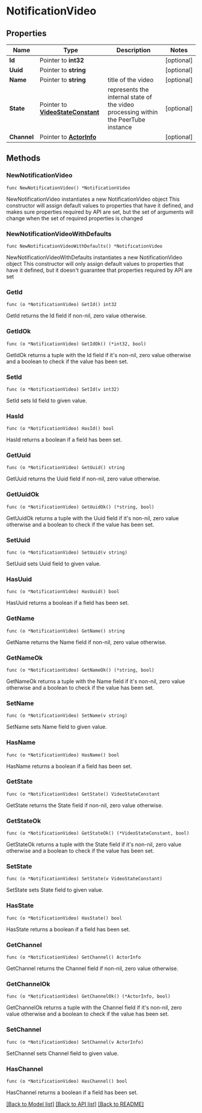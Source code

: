 # NotificationVideo

## Properties

Name | Type | Description | Notes
------------ | ------------- | ------------- | -------------
**Id** | Pointer to **int32** |  | [optional] 
**Uuid** | Pointer to **string** |  | [optional] 
**Name** | Pointer to **string** | title of the video | [optional] 
**State** | Pointer to [**VideoStateConstant**](VideoStateConstant.md) | represents the internal state of the video processing within the PeerTube instance | [optional] 
**Channel** | Pointer to [**ActorInfo**](ActorInfo.md) |  | [optional] 

## Methods

### NewNotificationVideo

`func NewNotificationVideo() *NotificationVideo`

NewNotificationVideo instantiates a new NotificationVideo object
This constructor will assign default values to properties that have it defined,
and makes sure properties required by API are set, but the set of arguments
will change when the set of required properties is changed

### NewNotificationVideoWithDefaults

`func NewNotificationVideoWithDefaults() *NotificationVideo`

NewNotificationVideoWithDefaults instantiates a new NotificationVideo object
This constructor will only assign default values to properties that have it defined,
but it doesn't guarantee that properties required by API are set

### GetId

`func (o *NotificationVideo) GetId() int32`

GetId returns the Id field if non-nil, zero value otherwise.

### GetIdOk

`func (o *NotificationVideo) GetIdOk() (*int32, bool)`

GetIdOk returns a tuple with the Id field if it's non-nil, zero value otherwise
and a boolean to check if the value has been set.

### SetId

`func (o *NotificationVideo) SetId(v int32)`

SetId sets Id field to given value.

### HasId

`func (o *NotificationVideo) HasId() bool`

HasId returns a boolean if a field has been set.

### GetUuid

`func (o *NotificationVideo) GetUuid() string`

GetUuid returns the Uuid field if non-nil, zero value otherwise.

### GetUuidOk

`func (o *NotificationVideo) GetUuidOk() (*string, bool)`

GetUuidOk returns a tuple with the Uuid field if it's non-nil, zero value otherwise
and a boolean to check if the value has been set.

### SetUuid

`func (o *NotificationVideo) SetUuid(v string)`

SetUuid sets Uuid field to given value.

### HasUuid

`func (o *NotificationVideo) HasUuid() bool`

HasUuid returns a boolean if a field has been set.

### GetName

`func (o *NotificationVideo) GetName() string`

GetName returns the Name field if non-nil, zero value otherwise.

### GetNameOk

`func (o *NotificationVideo) GetNameOk() (*string, bool)`

GetNameOk returns a tuple with the Name field if it's non-nil, zero value otherwise
and a boolean to check if the value has been set.

### SetName

`func (o *NotificationVideo) SetName(v string)`

SetName sets Name field to given value.

### HasName

`func (o *NotificationVideo) HasName() bool`

HasName returns a boolean if a field has been set.

### GetState

`func (o *NotificationVideo) GetState() VideoStateConstant`

GetState returns the State field if non-nil, zero value otherwise.

### GetStateOk

`func (o *NotificationVideo) GetStateOk() (*VideoStateConstant, bool)`

GetStateOk returns a tuple with the State field if it's non-nil, zero value otherwise
and a boolean to check if the value has been set.

### SetState

`func (o *NotificationVideo) SetState(v VideoStateConstant)`

SetState sets State field to given value.

### HasState

`func (o *NotificationVideo) HasState() bool`

HasState returns a boolean if a field has been set.

### GetChannel

`func (o *NotificationVideo) GetChannel() ActorInfo`

GetChannel returns the Channel field if non-nil, zero value otherwise.

### GetChannelOk

`func (o *NotificationVideo) GetChannelOk() (*ActorInfo, bool)`

GetChannelOk returns a tuple with the Channel field if it's non-nil, zero value otherwise
and a boolean to check if the value has been set.

### SetChannel

`func (o *NotificationVideo) SetChannel(v ActorInfo)`

SetChannel sets Channel field to given value.

### HasChannel

`func (o *NotificationVideo) HasChannel() bool`

HasChannel returns a boolean if a field has been set.


[[Back to Model list]](../README.md#documentation-for-models) [[Back to API list]](../README.md#documentation-for-api-endpoints) [[Back to README]](../README.md)


